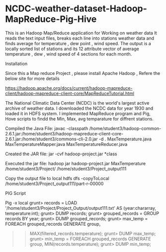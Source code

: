 # NCDC-weather-dataset-Hadoop-MapReduce-Pig-Hive

This is an Hadoop Map/Reduce application for Working on weather data It reads the text input files, breaks each line into stations weather data and finds average for temperature , dew point , wind speed. The output is a locally sorted list of stations and its 12 attribute vector of average temperature , dew , wind speed of 4 sections for each month.

Installation

Since this a Map reduce Project , please install Apache Hadoop , Refere the below site for more details

https://hadoop.apache.org/docs/current/hadoop-mapreduce-client/hadoop-mapreduce-client-core/MapReduceTutorial.html

The National Climatic Data Center (NCDC) is the world's largest active archive of weather data. I downloaded the NCDC data for year 1930 and loaded it in HDFS system. I implemented MapReduce program and Pig, Hove scripts to findd the Min, Max, avg temparature for diffrent stations.

Compiled the Java File: javac -classpath /home/student3/hadoop-common-2.6.1.jar:/home/student3/hadoop-mapreduce-client-core-2.6.1.jar:/home/student3/commons-cli-2.0.jar -d .  MaxTemperature.java MaxTemperatureMapper.java  MaxTemperatureReducer.java

Created the JAR file: jar -cvf hadoop-project.jar *class

Executed the jar file: hadoop jar hadoop-project.jar MaxTemperature  /home/student3/Project/ /home/student3/Project_output111

Copy the output file to local
hdfs dfs -copyToLocal /home/student3/Project_output111/part-r-00000

PIG Script

Pig -x local
grunt> records = LOAD '/home/student3/Project/Project_Output/output111.txt'
AS (year:chararray, temperature:int);
grunt> DUMP records;
grunt> grouped_records = GROUP records BY year;
grunt> DUMP grouped_records;
grunt> max_temp = FOREACH grouped_records GENERATE group,
>> MAX(filtered_records.temperature);
grunt> DUMP max_temp;
grunt> min_temp = FOREACH grouped_records GENERATE group,
>>  MIN(records.temperature);
grunt> DUMP min_temp;
